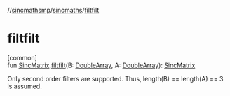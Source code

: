 //[sincmathsmp](../../index.md)/[sincmaths](index.md)/[filtfilt](filtfilt.md)

# filtfilt

[common]\
fun [SincMatrix](-sinc-matrix/index.md).[filtfilt](filtfilt.md)(B: [DoubleArray](https://kotlinlang.org/api/latest/jvm/stdlib/kotlin/-double-array/index.html), A: [DoubleArray](https://kotlinlang.org/api/latest/jvm/stdlib/kotlin/-double-array/index.html)): [SincMatrix](-sinc-matrix/index.md)

Only second order filters are supported. Thus, length(B) == length(A) == 3 is assumed.
